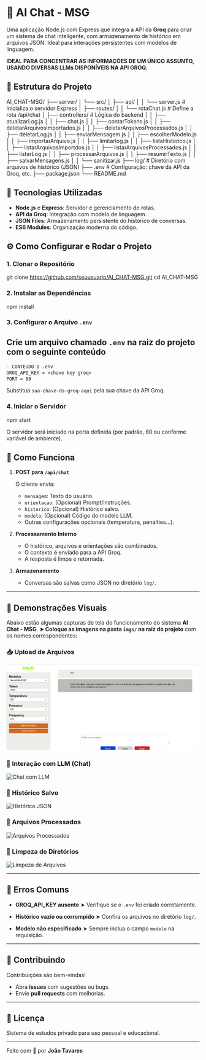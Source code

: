 # 🧠 AI Chat - MSG

Uma aplicação Node.js com Express que integra a API da **Groq** para criar um sistema de chat inteligente, com armazenamento de histórico em arquivos JSON. Ideal para interações persistentes com modelos de linguagem.

**IDEAL PARA CONCENTRAR AS INFORMAÇÕES DE UM ÚNICO ASSUNTO, USANDO DIVERSAS LLMs DISPONÍVEIS NA API GROQ.**

## 📁 Estrutura do Projeto

AI\_CHAT-MSG/
├── server/
│   └── src/
│       ├── api/
│       │   └── server.js              # Inicializa o servidor Express
│       ├── routes/
│       │   └── rotaChat.js            # Define a rota /api/chat
│       ├── controllers/               # Lógica do backend
│       │   ├── atualizarLog.js
│       │   ├── chat.js
│       │   ├── contarTokens.js
│       │   ├── deletarArquivosImportados.js
│       │   ├── deletarArquivosProcessados.js
│       │   ├── deletarLog.js
│       │   ├── enviarMensagem.js
│       │   ├── escolherModelo.js
│       │   ├── importarArquivo.js
│       │   ├── limitarlog.js
│       │   ├── listaHistorico.js
│       │   ├── listarArquivosImportdos.js
│       │   ├── listarArquivosProcessados.js
│       │   ├── listarLog.js
│       │   ├── processarArquivos.js
│       │   ├── resumirTexto.js
│       │   ├── salvarMensagens.js
│       │   └── sanitizar.js
├── log/                              # Diretório com arquivos de histórico (JSON)
├── .env                              # Configuração: chave da API da Groq, etc.
├── package.json
└── README.md

## 🚀 Tecnologias Utilizadas

- **Node.js** e **Express**: Servidor e gerenciamento de rotas.
- **API da Groq**: Integração com modelo de linguagem.
- **JSON Files**: Armazenamento persistente do histórico de conversas.
- **ES6 Modules**: Organização moderna do código.

## ⚙️ Como Configurar e Rodar o Projeto

### 1. Clonar o Repositório

git clone <https://github.com/seuusuario/AI_CHAT-MSG.git>
cd AI_CHAT-MSG

### 2. Instalar as Dependências

npm install

### 3. Configurar o Arquivo `.env`

## Crie um arquivo chamado `.env` na raiz do projeto com o seguinte conteúdo

    - CONTEUDO O .env
    GROQ_API_KEY = <chave key groq>
    PORT = 80
Substitua `sua-chave-da-groq-aqui` pela sua chave da API Groq.

### 4. Iniciar o Servidor
  
  npm start

O servidor será iniciado na porta definida (por padrão, 80 ou conforme variável de ambiente).

## 💬 Como Funciona

1. **POST para `/api/chat`**

   O cliente envia:

   - `mensagem`: Texto do usuário.
   - `orientacao`: (Opcional) Prompt/instruções.
   - `historico`: (Opcional) Histórico salvo.
   - `modelo`: (Opcional) Código do modelo LLM.
   - Outras configurações opcionais (temperatura, penalties...).

2. **Processamento Interno**

   - O histórico, arquivos e orientações são combinados.
   - O contexto é enviado para a API Groq.
   - A resposta é limpa e retornada.

3. **Armazenamento**

   - Conversas são salvas como JSON no diretório `log/`.

---

## 📸 Demonstrações Visuais

Abaixo estão algumas capturas de tela do funcionamento do sistema **AI Chat - MSG**.
**➤ Coloque as imagens na pasta `imgs/` na raiz do projeto** com os nomes correspondentes:

### 📥 Upload de Arquivos

![Upload de Arquivos](./imgs/index.png)

### 🧠 Interação com LLM (Chat)

![Chat com LLM](./imgs/46934b07-63b3-4318-9dd5-103dd0b930d2.png)

### 🧾 Histórico Salvo

![Histórico JSON](./imgs/06934a4d-cf0a-413d-b64c-c2147a041b04.png)

### 📂 Arquivos Processados

![Arquivos Processados](./imgs/52cde686-c941-478f-a68b-71ff45a3b4f2.png)

### 🧹 Limpeza de Diretórios

![Limpeza de Arquivos](./imgs/190a7c63-afb2-4542-ae5c-2ab58f9551f9.png)

---

## 🐞 Erros Comuns

- **GROQ\_API\_KEY ausente**
  ➤ Verifique se o `.env` foi criado corretamente.

- **Histórico vazio ou corrompido**
  ➤ Confira os arquivos no diretório `log/`.

- **Modelo não especificado**
  ➤ Sempre inclua o campo `modelo` na requisição.

---

## 🤝 Contribuindo

Contribuições são bem-vindas!

- Abra **issues** com sugestões ou bugs.
- Envie **pull requests** com melhorias.

---

## 📄 Licença

Sistema de estudos privado para uso pessoal e educacional.

---

Feito com 💬 por **João Tavares**
